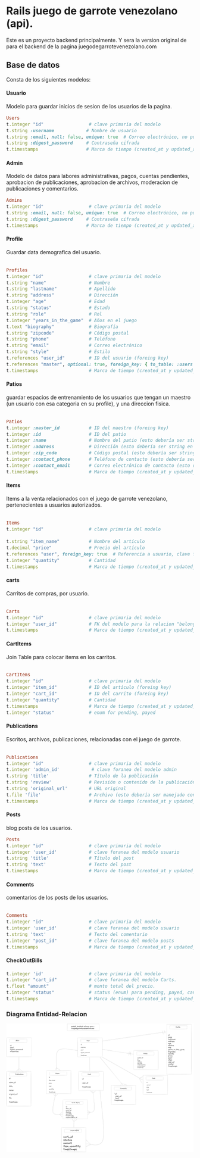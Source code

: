 # Rails juego de garrote venezolano (api).

Este es un proyecto backend principalmente. Y sera la version original de para el backend de la pagina juegodegarrotevenezolano.com

## Base de datos

Consta de los siguientes modelos:

#### Usuario

Modelo para guardar inicios de sesion de los usuarios de la pagina.

```ruby
Users
t.integer "id"                 # clave primaria del modelo
t.string :username            # Nombre de usuario
t.string :email, null: false, unique: true  # Correo electrónico, no puede ser nulo, único
t.string :digest_password     # Contraseña cifrada
t.timestamps                  # Marca de tiempo (created_at y updated_at)


```

#### Admin

Modelo de datos para labores administrativas, pagos, cuentas pendientes, aprobacion de publicaciones,
aprobacion de archivos, moderacion de publicaciones y comentarios.

```ruby
Admins
t.integer "id"                 # clave primaria del modelo
t.string :email, null: false, unique: true  # Correo electrónico, no puede ser nulo, único
t.string :digest_password     # Contraseña cifrada
t.timestamps                  # Marca de tiempo (created_at y updated_at)


```

#### Profile

Guardar data demografica del usuario.

```ruby

Profiles
t.integer "id"                 # clave primaria del modelo
t.string "name"                # Nombre
t.string "lastname"            # Apellido
t.string "address"             # Dirección
t.integer "age"                # Edad
t.string "status"              # Estado
t.string "role"                # Rol
t.integer "years_in_the_game"  # Años en el juego
t.text "biography"             # Biografía
t.string "zipcode"             # Código postal
t.string "phone"               # Teléfono
t.string "email"               # Correo electrónico
t.string "style"               # Estilo
t.references "user_id"         # ID del usuario (foreing key)
t.references "master", optional: true, foreign_key: { to_table: :users }  # Referencia opcional a un usuario maestro
t.timestamps                   # Marca de tiempo (created_at y updated_at)


```

#### Patios

guardar espacios de entrenamiento de los usuarios que tengan un maestro (un usuario con esa categoria en su profile),
y una direccion fisica.

```ruby

Patios
t.integer :master_id           # ID del maestro (foreing key)
t.integer :id                  # ID del patio
t.integer :name                # Nombre del patio (esto debería ser string en vez de integer)
t.integer :address             # Dirección (esto debería ser string en vez de integer)
t.integer :zip_code            # Código postal (esto debería ser string en vez de integer)
t.integer :contact_phone       # Teléfono de contacto (esto debería ser string en vez de integer)
t.integer :contact_email       # Correo electrónico de contacto (esto debería ser string en vez de integer)
t.timestamps                   # Marca de tiempo (created_at y updated_at)

```

#### Items

Items a la venta relacionados con el juego de garrote venezolano, pertenecientes a usuarios autorizados.

```ruby

Items
t.integer "id"                 # clave primaria del modelo

t.string "item_name"           # Nombre del artículo
t.decimal "price"              # Precio del artículo
t.references "user", foreign_key: true  # Referencia a usuario, clave foránea (foreing key)
t.integer "quantity"           # Cantidad
t.timestamps                   # Marca de tiempo (created_at y updated_at)


```

#### carts

Carritos de compras, por usuario.

```ruby

Carts
t.integer "id"                 # clave primaria del modelo
t.integer "user_id"            # FK del modelo para la relacion "belongs_to" (foreing key)
t.timestamps                   # Marca de tiempo (created_at y updated_at)

```

#### CartItems

Join Table para colocar items en los carritos.

```ruby

CartItems
t.integer "id"                 # clave primaria del modelo
t.integer "item_id"            # ID del artículo (foreing key)
t.integer "cart_id"            # ID del carrito (foreing key)
t.integer "quantity"           # Cantidad
t.timestamps                   # Marca de tiempo (created_at y updated_at), con un pequeño error tipográfico en `timestampts`
t.integer "status"             # enum for pending, payed

```

#### Publications

Escritos, archivos, publicaciones, relacionadas con el juego de garrote.

```ruby

Publications
t.integer "id"                 # clave primaria del modelo
t.integer 'admin_id'            # clave foranea del modelo admin
t.string 'title'               # Título de la publicación
t.string 'review'              # Revisión o contenido de la publicación
t.string 'original_url'        # URL original
t.file 'file'                  # Archivo (esto debería ser manejado con Active Storage o Paperclip)
t.timestamps                   # Marca de tiempo (created_at y updated_at)


```

#### Posts

blog posts de los usuarios.

```ruby
Posts
t.integer "id"                 # clave primaria del modelo
t.integer 'user_id'            # clave foranea del modelo usuario
t.string 'title'               # Título del post
t.string 'text'                # Texto del post
t.timestamps                   # Marca de tiempo (created_at y updated_at)

```

#### Comments

comentarios de los posts de los usuarios.

```ruby

Comments
t.integer "id"                 # clave primaria del modelo
t.integer 'user_id'            # clave foranea del modelo usuario
t.string 'text'                # Texto del comentario
t.integer "post_id"            # clave foranea del modelo posts
t.timestamps                   # Marca de tiempo (created_at y updated_at)

```

#### CheckOutBills

```ruby
t.integer 'id'                 # clave primaria del modelo
t.integer "cart_id"            # clave foranea del modelo Carts.
t.float "amount"               # monto total del precio.
t.integer "status"             # status (enum) para pending, payed, canceled, error
t.timestamps                   # Marca de tiempo (created_at y updated_at)
```

### Diagrama Entidad-Relacion

![Diagrama](juegodegarrotevenezolano.png)
